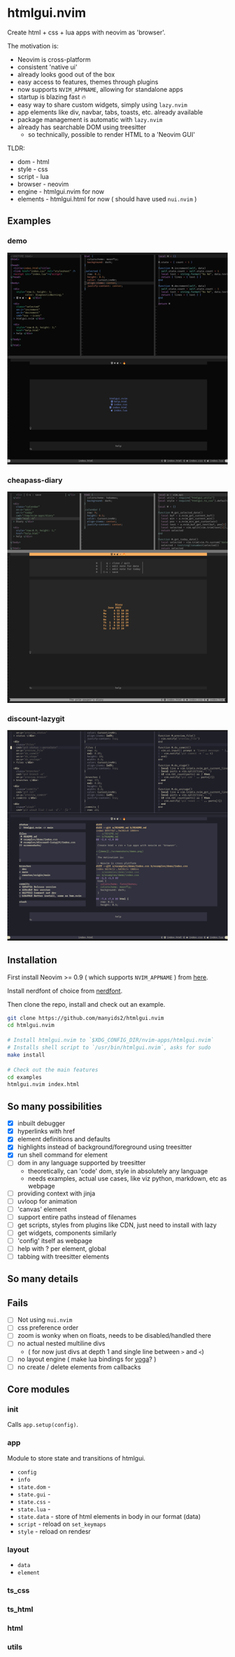 # htmlgui.nvim

Create html + css + lua apps with neovim as 'browser'.

The motivation is:

- Neovim is cross-platform
- consistent 'native ui'
- already looks good out of the box
- easy access to features, themes through plugins
- now supports `NVIM_APPNAME`, allowing for standalone apps
- startup is blazing fast 🔥
- easy way to share custom widgets, simply using `lazy.nvim`
- app elements like div, navbar, tabs, toasts, etc. already available
- package management is automatic with `lazy.nvim`
- already has searchable DOM using treesitter
  - so technically, possible to render HTML to a 'Neovim GUI'

TLDR:

- dom - html
- style - css
- script - lua
- browser - neovim
- engine - htmlgui.nvim for now
- elements - htmlgui.html for now ( should have used `nui.nvim` )

## Examples

### demo

![demo](./screenshots/demo.png)

### cheapass-diary

![cheapass-diary](./screenshots/cheapass-diary.png)

### discount-lazygit

![discount-lazygit](./screenshots/discount-lazygit.png)

## Installation

First install Neovim >= 0.9 ( which supports `NVIM_APPNAME` ) from [here](https://neovim.io/).

Install nerdfont of choice from [nerdfont](https://www.nerdfonts.com/font-downloads).

Then clone the repo, install and check out an example.

```bash
git clone https://github.com/manyids2/htmlgui.nvim
cd htmlgui.nvim

# Install htmlgui.nvim to `$XDG_CONFIG_DIR/nvim-apps/htmlgui.nvim`
# Installs shell script to `/usr/bin/htmlgui.nvim`, asks for sudo
make install

# Check out the main features
cd examples
htmlgui.nvim index.html
```

## So many possibilities

- [x] inbuilt debugger
- [x] hyperlinks with href
- [x] element definitions and defaults
- [x] highlights instead of background/foreground using treesitter
- [x] run shell command for element
- [ ] dom in any language supported by treesitter
  - theoretically, can 'code' dom, style in absolutely any language
  - needs examples, actual use cases, like viz python, markdown, etc as webpage
- [ ] providing context with jinja
- [ ] uvloop for animation
- [ ] 'canvas' element
- [ ] support entire paths instead of filenames
- [ ] get scripts, styles from plugins like CDN, just need to install with lazy
- [ ] get widgets, components similarly
- [ ] 'config' itself as webpage
- [ ] help with ? per element, global
- [ ] tabbing with treesitter elements

## So many details

## Fails

- [ ] Not using `nui.nvim`
- [ ] css preference order
- [ ] zoom is wonky when on floats, needs to be disabled/handled there
- [ ] no actual nested multiline divs
  - ( for now just divs at depth 1 and single line between `>` and `<`)
- [ ] no layout engine ( make lua bindings for [yoga](https://yogalayout.com/)? )
- [ ] no create / delete elements from callbacks

## Core modules

### init

Calls `app.setup(config)`.

### app

Module to store state and transitions of htmlgui.

- `config`
- `info`
- `state.dom` -
- `state.gui` -
- `state.css` -
- `state.lua` -
- `state.data` - store of html elements in body in our format (data)
- `script` - reload on `set_keymaps`
- `style` - reload on rendesr

### layout

- `data`
- `element`

### ts_css

### ts_html

### html

### utils
